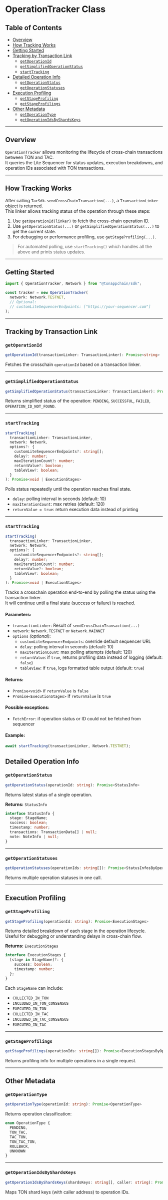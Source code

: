 # OperationTracker Class

## Table of Contents

- [Overview](#overview)
- [How Tracking Works](#how-tracking-works)
- [Getting Started](#getting-started)
- [Tracking by Transaction Link](#tracking-by-transaction-link)
  - [`getOperationId`](#getoperationid)
  - [`getSimplifiedOperationStatus`](#getsimplifiedoperationstatus)
  - [`startTracking`](#starttracking)
- [Detailed Operation Info](#detailed-operation-info)
  - [`getOperationStatus`](#getoperationstatus)
  - [`getOperationStatuses`](#getoperationstatuses)
- [Execution Profiling](#execution-profiling)
  - [`getStageProfiling`](#getstageprofiling)
  - [`getStageProfilings`](#getstageprofilings)
- [Other Metadata](#other-metadata)
  - [`getOperationType`](#getoperationtype)
  - [`getOperationIdsByShardsKeys`](#getoperationidsbyshardskeys)

---

## Overview

`OperationTracker` allows monitoring the lifecycle of cross-chain transactions between TON and TAC.  
It queries the Lite Sequencer for status updates, execution breakdowns, and operation IDs associated with TON transactions.

---

## How Tracking Works

After calling `TacSdk.sendCrossChainTransaction(...)`, a `TransactionLinker` object is returned.  
This linker allows tracking status of the operation through these steps:

1. Use `getOperationId(linker)` to fetch the cross-chain operation ID.
2. Use `getOperationStatus(...)` or `getSimplifiedOperationStatus(...)` to get the current state.
3. For debugging or performance profiling, use `getStageProfiling(...)`.

> For automated polling, use `startTracking()` which handles all the above and prints status updates.

---

## Getting Started

```ts
import { OperationTracker, Network } from "@tonappchain/sdk";

const tracker = new OperationTracker(
  network: Network.TESTNET,
  // Optional:
  // customLiteSequencerEndpoints: ["https://your-sequencer.com"]
);
```

---

## Tracking by Transaction Link

### `getOperationId`

```ts
getOperationId(transactionLinker: TransactionLinker): Promise<string>
```

Fetches the crosschain `operationId` based on a transaction linker.

---

### `getSimplifiedOperationStatus`

```ts
getSimplifiedOperationStatus(transactionLinker: TransactionLinker): Promise<SimplifiedStatuses>
```

Returns simplified status of the operation: `PENDING`, `SUCCESSFUL`, `FAILED`, `OPERATION_ID_NOT_FOUND`.

---

### `startTracking`

```ts
startTracking(
  transactionLinker: TransactionLinker,
  network: Network,
  options?: {
    customLiteSequencerEndpoints?: string[];
    delay?: number;
    maxIterationCount?: number;
    returnValue?: boolean;
    tableView?: boolean;
  }
): Promise<void | ExecutionStages>
```

Polls status repeatedly until the operation reaches final state.

- `delay`: polling interval in seconds (default: 10)
- `maxIterationCount`: max retries (default: 120)
- `returnValue = true`: return execution data instead of printing

---


### `startTracking`

```ts
startTracking(
  transactionLinker: TransactionLinker,
  network: Network,
  options?: {
    customLiteSequencerEndpoints?: string[];
    delay?: number;
    maxIterationCount?: number;
    returnValue?: boolean;
    tableView?: boolean;
  }
): Promise<void | ExecutionStages>
```

Tracks a crosschain operation end-to-end by polling the status using the transaction linker.  
It will continue until a final state (success or failure) is reached.

#### Parameters:
- `transactionLinker`: Result of `sendCrossChainTransaction(...)`
- `network`: `Network.TESTNET` or `Network.MAINNET`
- `options` *(optional)*:
  - `customLiteSequencerEndpoints`: override default sequencer URL
  - `delay`: polling interval in seconds (default: 10)
  - `maxIterationCount`: max polling attempts (default: 120)
  - `returnValue`: if `true`, returns profiling data instead of logging (default: `false`)
  - `tableView`: if `true`, logs formatted table output (default: `true`)

#### Returns:
- `Promise<void>` if `returnValue` is `false`
- `Promise<ExecutionStages>` if `returnValue` is `true`

#### Possible exceptions:
- `FetchError`: if operation status or ID could not be fetched from sequencer

#### Example:
```ts
await startTracking(transactionLinker, Network.TESTNET);
```

## Detailed Operation Info

### `getOperationStatus`

```ts
getOperationStatus(operationId: string): Promise<StatusInfo>
```

Returns latest status of a single operation.

**Returns:** `StatusInfo`

```ts
interface StatusInfo {
  stage: StageName;
  success: boolean;
  timestamp: number;
  transactions: TransactionData[] | null;
  note: NoteInfo | null;
}
```

---

### `getOperationStatuses`

```ts
getOperationStatuses(operationIds: string[]): Promise<StatusInfosByOperationId>
```

Returns multiple operation statuses in one call.

---

## Execution Profiling

### `getStageProfiling`

```ts
getStageProfiling(operationId: string): Promise<ExecutionStages>
```

Returns detailed breakdown of each stage in the operation lifecycle.  
Useful for debugging or understanding delays in cross-chain flow.

**Returns:** `ExecutionStages`

```ts
interface ExecutionStages {
  [stage in StageName]?: {
    success: boolean;
    timestamp: number;
  };
}
```

Each `StageName` can include:
- `COLLECTED_IN_TON`
- `INCLUDED_IN_TON_CONSENSUS`
- `EXECUTED_IN_TON`
- `COLLECTED_IN_TAC`
- `INCLUDED_IN_TAC_CONSENSUS`
- `EXECUTED_IN_TAC`

---

### `getStageProfilings`

```ts
getStageProfilings(operationIds: string[]): Promise<ExecutionStagesByOperationId>
```

Returns profiling info for multiple operations in a single request.

---

## Other Metadata

### `getOperationType`

```ts
getOperationType(operationId: string): Promise<OperationType>
```

Returns operation classification:

```ts
enum OperationType {
  PENDING,
  TON_TAC,
  TAC_TON,
  TON_TAC_TON,
  ROLLBACK,
  UNKNOWN
}
```

---

### `getOperationIdsByShardsKeys`

```ts
getOperationIdsByShardsKeys(shardsKeys: string[], caller: string): Promise<OperationIdsByShardsKey>
```

Maps TON shard keys (with caller address) to operation IDs.